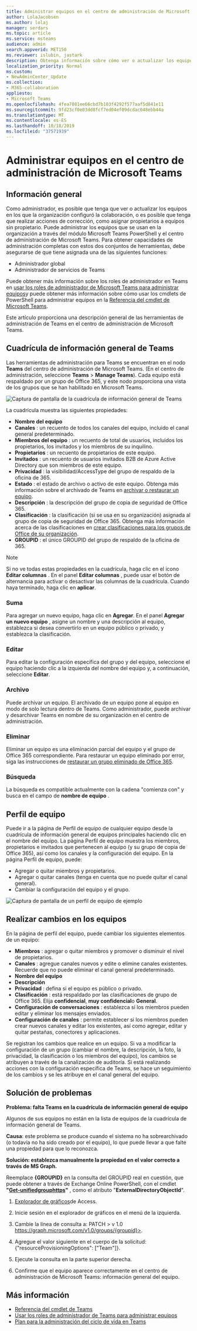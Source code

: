 ```yaml
---
title: Administrar equipos en el centro de administración de Microsoft Teams
author: LolaJacobsen
ms.author: lolaj
manager: serdars
ms.topic: article
ms.service: msteams
audience: admin
search.appverid: MET150
ms.reviewer: islubin, jastark
description: Obtenga información sobre cómo ver o actualizar los equipos en el centro de administración de Microsoft Teams.
localization_priority: Normal
ms.custom:
- NewAdminCenter_Update
ms.collection:
- M365-collaboration
appliesto:
- Microsoft Teams
ms.openlocfilehash: 4fea7081ee66cbd7b103f4292f577aaf5d841e11
ms.sourcegitcommit: 9fd23cf0e03dd8fcf7ed04ef09dcdac048ebb44a
ms.translationtype: MT
ms.contentlocale: es-ES
ms.lasthandoff: 10/18/2019
ms.locfileid: "37571939"
---
```

<a name="manage-teams-in-the-microsoft-teams-admin-center"></a>Administrar equipos en el centro de administración de Microsoft Teams
==========================================

## <a name="overview"></a>Información general

Como administrador, es posible que tenga que ver o actualizar los equipos en los que la organización configuró la colaboración, o es posible que tenga que realizar acciones de corrección, como asignar propietarios a equipos sin propietario. Puede administrar los equipos que se usan en la organización a través del módulo Microsoft Teams PowerShell y el centro de administración de Microsoft Teams. Para obtener capacidades de administración completas con estos dos conjuntos de herramientas, debe asegurarse de que tiene asignada una de las siguientes funciones:

- Administrador global
- Administrador de servicios de Teams

Puede obtener más información sobre los roles de administrador en Teams en [usar los roles de administrador de Microsoft Teams para administrar equipos](using-admin-roles.md)y puede obtener más información sobre cómo usar los cmdlets de PowerShell para administrar equipos en la [Referencia del cmdlet de Microsoft Teams](https://docs.microsoft.com/powershell/teams/?view=teams-ps).

Este artículo proporciona una descripción general de las herramientas de administración de Teams en el centro de administración de Microsoft Teams.

## <a name="teams-overview-grid"></a>Cuadrícula de información general de Teams

Las herramientas de administración para Teams se encuentran en el nodo **Teams** del centro de administración de Microsoft Teams. (En el centro de administración, seleccione **Teams** > **Manage Teams**). Cada equipo está respaldado por un grupo de Office 365, y este nodo proporciona una vista de los grupos que se han habilitado en Microsoft Teams.

![Captura de pantalla de la cuadrícula de información general de Teams](media/manage-teams-in-modern-portal-grid.png)  

La cuadrícula muestra las siguientes propiedades:

- **Nombre del equipo**
- **Canales** : un recuento de todos los canales del equipo, incluido el canal general predeterminado.
- **Miembros del equipo** : un recuento de total de usuarios, incluidos los propietarios, los invitados y los miembros de su inquilino.
- **Propietarios** : un recuento de propietarios de este equipo.
- **Invitados** : un recuento de usuarios invitados B2B de Azure Active Directory que son miembros de este equipo.
- **Privacidad** : la visibilidad/AccessType del grupo de respaldo de la oficina de 365.
- **Estado** : el estado de archivo o activo de este equipo. Obtenga más información sobre el archivado de Teams en [archivar o restaurar un equipo](https://support.office.com/article/archive-or-restore-a-team-dc161cfd-b328-440f-974b-5da5bd98b5a7).
- **Descripción** : la descripción del grupo de copia de seguridad de Office 365.
- **Clasificación** : la clasificación (si se usa en su organización) asignada al grupo de copia de seguridad de Office 365. Obtenga más información acerca de las clasificaciones en [crear clasificaciones para los grupos de Office de su organización](https://docs.microsoft.com/office365/enterprise/powershell/manage-office-365-groups-with-powershell#create-classifications-for-office-groups-in-your-organization).
- **GROUPID** : el único GROUPID del grupo de respaldo de la oficina de 365.

> [!NOTE]
> Si no ve todas estas propiedades en la cuadrícula, haga clic en el icono **Editar columnas** . En el panel **Editar columnas** , puede usar el botón de alternancia para activar o desactivar las columnas de la cuadrícula. Cuando haya terminado, haga clic en **aplicar**.

### <a name="add"></a>Suma

Para agregar un nuevo equipo, haga clic en **Agregar**. En el panel **Agregar un nuevo equipo** , asigne un nombre y una descripción al equipo, establezca si desea convertirlo en un equipo público o privado, y establezca la clasificación.

### <a name="edit"></a>Editar

Para editar la configuración específica del grupo y del equipo, seleccione el equipo haciendo clic a la izquierda del nombre del equipo y, a continuación, seleccione **Editar**.

### <a name="archive"></a>Archivo

Puede archivar un equipo. El archivado de un equipo pone al equipo en modo de solo lectura dentro de Teams. Como administrador, puede archivar y desarchivar Teams en nombre de su organización en el centro de administración. 

### <a name="delete"></a>Eliminar

Eliminar un equipo es una eliminación parcial del equipo y el grupo de Office 365 correspondiente. Para restaurar un equipo eliminado por error, siga las instrucciones de [restaurar un grupo eliminado de Office 365](https://docs.microsoft.com/office365/admin/create-groups/restore-deleted-group?view=o365-worldwide).

### <a name="search"></a>Búsqueda

La búsqueda es compatible actualmente con la cadena "comienza con" y busca en el campo de **nombre de equipo** .

## <a name="team-profile"></a>Perfil de equipo

Puede ir a la página de Perfil de equipo de cualquier equipo desde la cuadrícula de información general de equipos principales haciendo clic en el nombre del equipo. La página Perfil de equipo muestra los miembros, propietarios e invitados que pertenecen al equipo (y su grupo de copia de Office 365), así como los canales y la configuración del equipo. En la página Perfil de equipo, puede:

- Agregar o quitar miembros y propietarios.
- Agregar o quitar canales (tenga en cuenta que no puede quitar el canal general).
- Cambiar la configuración del equipo y el grupo.
 
![Captura de pantalla de un perfil de equipo de ejemplo](media/manage-teams-in-modern-portal-team-profile-page.png)

## <a name="making-changes-to-teams"></a>Realizar cambios en los equipos

En la página de perfil del equipo, puede cambiar los siguientes elementos de un equipo:

- **Miembros** : agregar o quitar miembros y promover o disminuir el nivel de propietarios.
- **Canales** : agregue canales nuevos y edite o elimine canales existentes. Recuerde que no puede eliminar el canal general predeterminado.
- **Nombre del equipo**
- **Descripción**
- **Privacidad** : defina si el equipo es público o privado.
- **Clasificación** : está respaldado por las clasificaciones de grupo de Office 365. Elija **confidencial**, **muy confidencial**o **General**.
- **Configuración de conversaciones** : establezca si los miembros pueden editar y eliminar los mensajes enviados.
- **Configuración de canales** : permite establecer si los miembros pueden crear nuevos canales y editar los existentes, así como agregar, editar y quitar pestañas, conectores y aplicaciones.

Se registran los cambios que realice en un equipo. Si va a modificar la configuración de un grupo (cambiar el nombre, la descripción, la foto, la privacidad, la clasificación o los miembros del equipo), los cambios se atribuyen a través de la canalización de auditoría. Si está realizando acciones con la configuración específica de Teams, se hace un seguimiento de los cambios y se les atribuye en el canal general del equipo.

## <a name="troubleshooting"></a>Solución de problemas

**Problema: falta Teams en la cuadrícula de información general de equipo**

Algunos de sus equipos no están en la lista de equipos de la cuadrícula de información general de Teams.

**Causa**: este problema se produce cuando el sistema no ha sobrearchivado (o todavía no ha sido creado por el equipo), lo que puede llevar a que falte una propiedad para que lo reconozca.

**Solución: establezca manualmente la propiedad en el valor correcto a través de MS Graph.**

Reemplace **{GROUPID}** en la consulta del GROUPID real en cuestión, que puede obtener a través de Exchange Online PowerShell, con el cmdlet **"[Get-unifiedgrouphttps](https://docs.microsoft.com/powershell/module/exchange/users-and-groups/get-unifiedgroup?view=exchange-ps)"** , como el atributo "**ExternalDirectoryObjectId**".

1. [Explorador de gráficos](https://developer.microsoft.com/en-us/graph/graph-explorer)de Access.

2. Inicie sesión en el explorador de gráficos en el menú de la izquierda.

3. Cambie la línea de consulta a: PATCH > v 1.0 https://graph.microsoft.com/v1.0/groups/{groupid}>.

4. Agregue el valor siguiente en el cuerpo de la solicitud: {"resourceProvisioningOptions": ["Team"]}.

5. Ejecute la consulta en la parte superior derecha.

6. Confirme que el equipo aparece correctamente en el centro de administración de Microsoft Teams: información general del equipo.

## <a name="learn-more"></a>Más información

- [Referencia del cmdlet de Teams](https://docs.microsoft.com/powershell/teams/?view=teams-ps)  
- [Usar los roles de administrador de Teams para administrar equipos](using-admin-roles.md)
- [Plan para la administración del ciclo de vida en Teams](plan-teams-lifecycle.md)
